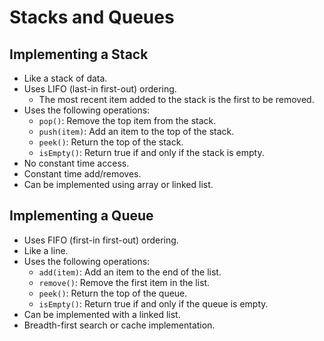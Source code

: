 # Stacks and Queues

## Implementing a Stack
- Like a stack of data.
- Uses LIFO (last-in first-out) ordering.
    - The most recent item added to the stack is the first to be removed.
- Uses the following operations:
    - `pop()`: Remove the top item from the stack.
    - `push(item)`: Add an item to the top of the stack.
    - `peek()`: Return the top of the stack.
    - `isEmpty()`: Return true if and only if the stack is empty.
- No constant time access.
- Constant time add/removes.
- Can be implemented using array or linked list.

## Implementing a Queue
- Uses FIFO (first-in first-out) ordering.
- Like a line.
- Uses the following operations:
    - `add(item)`: Add an item to the end of the list.
    - `remove()`: Remove the first item in the list.
    - `peek()`: Return the top of the queue.
    - `isEmpty()`: Return true if and only if the queue is empty.
- Can be implemented with a linked list.
- Breadth-first search or cache implementation.